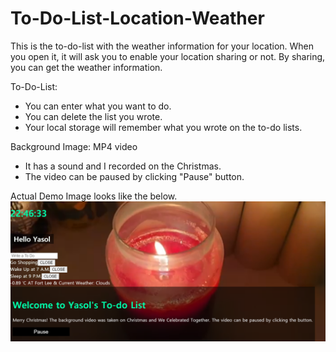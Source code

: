 # To-Do-List-Location-Weather
This is the to-do-list with the weather information for your location.
When you open it, it will ask you to enable your location sharing or not. By sharing, you can get the weather information.

To-Do-List:
- You can enter what you want to do.
- You can delete the list you wrote.
- Your local storage will remember what you wrote on the to-do lists.

Background Image: MP4 video
 - It has a sound and I recorded on the Christmas. 
 - The video can be paused by clicking "Pause" button.
 
Actual Demo Image looks like the below.
![Demo](/demo.png)

